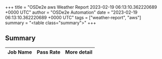 +++
title = "OSDe2e aws Weather Report 2023-02-19 06:13:10.362220689 +0000 UTC"
author = "OSDe2e Automation"
date = "2023-02-19 06:13:10.362220689 +0000 UTC"
tags = ["weather-report", "aws"]
summary = "<table class=\"summary\"></table>"
+++
## Summary

| Job Name | Pass Rate | More detail |
|----------|-----------|-------------|





